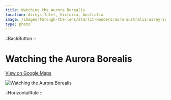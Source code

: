 ```yaml
---
title: Watching the Aurora Borealis
location: Aireys Inlet, Victoria, Australia
image: /images/through-the-lens/starlit-wonders/aura-australia-airey-inlet-watching.jpg
type: photo
---
```


::BackButton
::

# Watching the Aurora Borealis

<a href="https://www.google.com/maps/search/?api=1&query=Aireys+Inlet,+Victoria,+Australia" target="_blank" rel="noopener noreferrer">View on Google Maps</a>

![Watching the Aurora Borealis](/images/through-the-lens/starlit-wonders/aura-australia-airey-inlet-watching.jpg)

<div class="mb-8"></div>

::HorizontalRule
::
